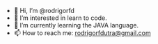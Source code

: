 - 👋 Hi, I’m @rodrigorfd
- 👀 I’m interested in learn to code.
- 🌱 I’m currently learning the JAVA language.
- 📫 How to reach me: rodrigorfdutra@gmail.com

<!---
rodrigorfd/rodrigorfd is a ✨ special ✨ repository because its `README.md` (this file) appears on your GitHub profile.
You can click the Preview link to take a look at your changes.
--->
